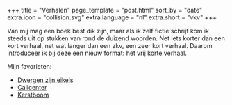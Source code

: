 +++
title = "Verhalen"
page_template = "post.html"
sort_by = "date"
extra.icon = "collision.svg"
extra.language = "nl"
extra.short = "vkv"
+++

Van mij mag een boek best dik zijn, maar als ik zelf fictie schrijf kom ik steeds uit op stukken van rond de duizend woorden. Net iets korter dan een kort verhaal, net wat langer dan een zkv, een zeer kort verhaal. Daarom introduceer ik bij deze een nieuw format: het vrij korte verhaal.

Mijn favorieten:

* [Dwergen zijn eikels](@/vkv/2017/dwergen-zijn-eikels.md)
* [Callcenter](@/vkv/2017/callcenter.md)
* [Kerstboom](@/vkv/2019/kerstboom.md)
